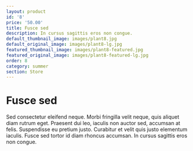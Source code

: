```yaml
---
layout: product
id: '8'
price: '50.00'
title: Fusce sed
description: In cursus sagittis eros non congue.
default_thumbnail_image: images/plant8.jpg
default_original_image: images/plant8-lg.jpg
featured_thumbnail_image: images/plant8-featured.jpg
featured_original_image: images/plant8-featured-lg.jpg
order: 8
category: summer
section: Store
---
```


# Fusce sed

Sed consectetur eleifend neque. Morbi fringilla velit neque, quis aliquet diam rutrum eget. Praesent dui leo, iaculis non auctor sed, accumsan at felis. Suspendisse eu pretium justo. Curabitur et velit quis justo elementum iaculis. Fusce sed tortor id diam rhoncus accumsan. In cursus sagittis eros non congue.